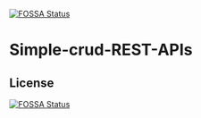 [![FOSSA Status](https://app.fossa.com/api/projects/git%2Bgithub.com%2FWeeli-MC%2FSimple-crud-REST-APIs.svg?type=shield)](https://app.fossa.com/projects/git%2Bgithub.com%2FWeeli-MC%2FSimple-crud-REST-APIs?ref=badge_shield)

# Simple-crud-REST-APIs

## License
[![FOSSA Status](https://app.fossa.com/api/projects/git%2Bgithub.com%2FWeeli-MC%2FSimple-crud-REST-APIs.svg?type=large)](https://app.fossa.com/projects/git%2Bgithub.com%2FWeeli-MC%2FSimple-crud-REST-APIs?ref=badge_large)